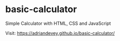 # basic-calculator

Simple Calculator with HTML, CSS and JavaScript

Visit: https://adriandevey.github.io/basic-calculator/
